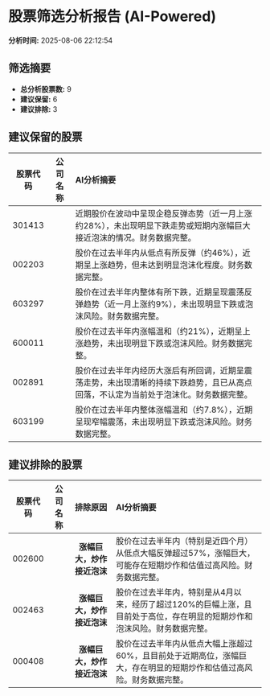# 股票筛选分析报告 (AI-Powered)

**分析时间:** 2025-08-06 22:12:54

## 筛选摘要

- **总分析股票数:** 9
- **建议保留:** 6
- **建议排除:** 3

## 建议保留的股票

| 股票代码 | 公司名称 | AI分析摘要 |
|:---:|:---:|:---|
| 301413 |  | 近期股价在波动中呈现企稳反弹态势（近一月上涨约28%），未出现明显下跌走势或短期内涨幅巨大接近泡沫的情况。财务数据完整。 |
| 002203 |  | 股价在过去半年内从低点有所反弹（约46%），近期呈上涨趋势，但未达到明显泡沫化程度。财务数据完整。 |
| 603297 |  | 股价在过去半年内整体有所下跌，近期呈现震荡反弹趋势（近一月上涨约9%），未出现明显下跌或泡沫风险。财务数据完整。 |
| 600011 |  | 股价在过去半年内涨幅温和（约21%），近期呈上涨趋势，未出现明显下跌或泡沫风险。财务数据完整。 |
| 002891 |  | 股价在过去半年内经历大涨后有所回调，近期呈震荡走势，未出现清晰的持续下跌趋势，且已从高点回落，不认定为当前处于泡沫化。财务数据完整。 |
| 603199 |  | 股价在过去半年内整体涨幅温和（约7.8%），近期呈现窄幅震荡，未出现明显下跌或泡沫风险。财务数据完整。 |

## 建议排除的股票

| 股票代码 | 公司名称 | 排除原因 | AI分析摘要 |
|:---:|:---:|:---:|:---|
| 002600 |  | **涨幅巨大，炒作接近泡沫** | 股价在过去半年内（特别是近四个月）从低点大幅反弹超过57%，涨幅巨大，可能存在短期炒作和估值过高风险。财务数据完整。 |
| 002463 |  | **涨幅巨大，炒作接近泡沫** | 股价在过去半年内，特别是从4月以来，经历了超过120%的巨幅上涨，且目前处于高位，存在明显的短期炒作和泡沫风险。财务数据完整。 |
| 000408 |  | **涨幅巨大，炒作接近泡沫** | 股价在过去半年内从低点大幅上涨超过60%，且目前处于近期高位，涨幅巨大，存在明显的短期炒作和估值过高风险。财务数据完整。 |
